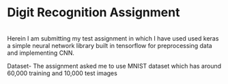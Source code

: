 # Digit Recognition Assignment
<br>
Herein I am submitting my test assignment in which I have used used keras a simple neural network library built in tensorflow for preprocessing data and implementing CNN.
<br>

Dataset- The assignment asked me to use MNIST dataset which has around 60,000 training and 10,000 test images

